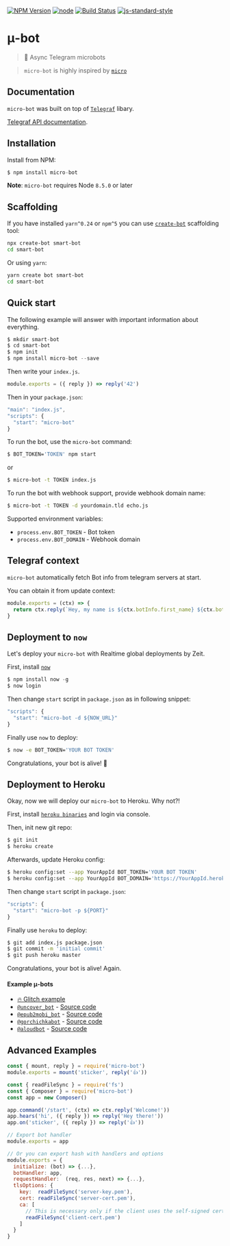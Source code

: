 [![NPM Version](https://img.shields.io/npm/v/micro-bot.svg?style=flat-square)](https://www.npmjs.com/package/micro-bot)
[![node](https://img.shields.io/node/v/micro-bot.svg?style=flat-square)](https://www.npmjs.com/package/micro-bot)
[![Build Status](https://img.shields.io/travis/telegraf/micro-bot.svg?branch=master&style=flat-square)](https://travis-ci.org/telegraf/micro-bot)
[![js-standard-style](https://img.shields.io/badge/code%20style-standard-brightgreen.svg?style=flat-square)](http://standardjs.com/)

# μ-bot
> 🤖 Async Telegram microbots

> `micro-bot` is highly inspired by [`micro`](https://github.com/zeit/micro/) 

## Documentation

`micro-bot` was built on top of [`Telegraf`](https://github.com/telegraf/telegraf) libary.

[Telegraf API documentation](http://telegraf.js.org).

## Installation

Install from NPM:

```js
$ npm install micro-bot
```

**Note**: `micro-bot` requires Node `8.5.0` or later

## Scaffolding

If you have installed `yarn^0.24` or `npm^5` you can use [`create-bot`](https://github.com/telegraf/create-bot) scaffolding tool:

```bash
npx create-bot smart-bot
cd smart-bot
```

Or using `yarn`:

```bash
yarn create bot smart-bot
cd smart-bot
```

## Quick start

The following example will answer with important information about everything.

```js
$ mkdir smart-bot
$ cd smart-bot
$ npm init
$ npm install micro-bot --save
```

Then write your `index.js`.

```js
module.exports = ({ reply }) => reply('42')
```

Then in your `package.json`:

```js
"main": "index.js",
"scripts": {
  "start": "micro-bot"
}
```

To run the bot, use the `micro-bot` command:

```bash
$ BOT_TOKEN='TOKEN' npm start
```

or

```bash
$ micro-bot -t TOKEN index.js
```

To run the bot with webhook support, provide webhook domain name:

```bash
$ micro-bot -t TOKEN -d yourdomain.tld echo.js
```

Supported environment variables:

* `process.env.BOT_TOKEN` - Bot token
* `process.env.BOT_DOMAIN` - Webhook domain

## Telegraf context

`micro-bot` automatically fetch Bot info from telegram servers at start.

You can obtain it from update context:

```js
module.exports = (ctx) => {
  return ctx.reply(`Hey, my name is ${ctx.botInfo.first_name} ${ctx.botInfo.last_name}`)
}
```

## Deployment to `now`

Let's deploy your `micro-bot` with Realtime global deployments by Zeit.

First, install [`now`](https://zeit.co/now) 
```js
$ npm install now -g
$ now login
```

Then change `start` script in `package.json` as in following snippet:

```js
"scripts": {
  "start": "micro-bot -d ${NOW_URL}"
}
```

Finally use `now` to deploy:

```bash
$ now -e BOT_TOKEN='YOUR BOT TOKEN'
```

Congratulations, your bot is alive! 🎉

## Deployment to Heroku

Okay, now we will deploy our `micro-bot` to Heroku. Why not?!

First, install [`heroku binaries`](https://devcenter.heroku.com/articles/getting-started-with-nodejs#set-up) and login via console.

Then, init new git repo:
```bash
$ git init
$ heroku create
```

Afterwards, update Heroku config:

```bash
$ heroku config:set --app YourAppId BOT_TOKEN='YOUR BOT TOKEN'
$ heroku config:set --app YourAppId BOT_DOMAIN='https://YourAppId.herokuapp.com'
```

Then change `start` script in `package.json`:

```js
"scripts": {
  "start": "micro-bot -p ${PORT}"
}
```

Finally use `heroku` to deploy:

```bash
$ git add index.js package.json
$ git commit -m 'initial commit'
$ git push heroku master
```

Congratulations, your bot is alive! Again.

#### Example μ-bots

* [ 🔥 Glitch example](https://glitch.com/edit/#!/dashing-light)
* [`@uncover_bot`](https://telegram.me/uncover_bot) - [Source code](https://uncover.now.sh/_src)
* [`@epub2mobi_bot`](https://telegram.me/epub2mobi_bot) - [Source code](https://epub2mobi.now.sh/_src)
* [`@gorchichkabot`](https://bot.gorchichka.com) - [Source code](https://github.com/agudulin/gorchichkabot)
* [`@aloudbot`](https://telegram.me/aloudbot) - [Source code](https://github.com/shrynx/aloudbot)

## Advanced Examples

```js
const { mount, reply } = require('micro-bot')
module.exports = mount('sticker', reply('👍'))
```

```js
const { readFileSync } = require('fs')
const { Composer } = require('micro-bot')
const app = new Composer()

app.command('/start', (ctx) => ctx.reply('Welcome!'))
app.hears('hi', ({ reply }) => reply('Hey there!'))
app.on('sticker', ({ reply }) => reply('👍'))

// Export bot handler
module.exports = app

// Or you can export hash with handlers and options
module.exports = {
  initialize: (bot) => {...},
  botHandler: app,
  requestHandler:  (req, res, next) => {...},
  tlsOptions: {
    key:  readFileSync('server-key.pem'),
    cert: readFileSync('server-cert.pem'),
    ca: [
      // This is necessary only if the client uses the self-signed certificate.
      readFileSync('client-cert.pem')
    ]
  }
}
```
